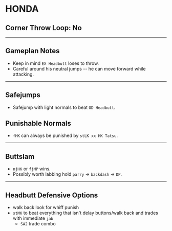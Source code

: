 # HONDA
## Corner Throw Loop: No
___
## Gameplan Notes
- Keep in mind `EX Headbutt` loses to throw.
- Careful around his neutral jumps -- he can move forward while attacking.
_____

## Safejumps
- Safejump with light normals to beat `OD Headbutt`.

## Punishable Normals
- `fHK` can always be punished by `stLK xx HK Tatsu`.
_____
## Buttslam 
- `njHK` or `fjMP` wins.
- Possibly worth labbing hold `parry` -> `backdash` -> `DP`.
-----
## Headbutt Defensive Options
- walk back look for whiff punish
- `stMK` to beat everything that isn't delay buttons/walk back and trades with immediate `jab`
  - `SA2` trade combo
